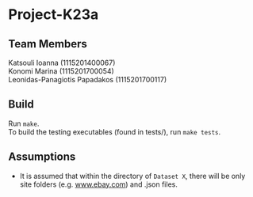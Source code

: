 # Project-K23a

## Team Members
Katsouli Ioanna (1115201400067)<br/>
Konomi Marina (1115201700054)<br/>
Leonidas-Panagiotis Papadakos (1115201700117)<br/>

## Build
Run `make`.<br/>
To build the testing executables (found in tests/), run `make tests`.

## Assumptions
* It is assumed that within the directory of `Dataset X`, there will be only site folders (e.g. www.ebay.com) and .json files.

